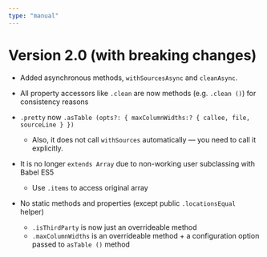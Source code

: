 ```yaml
---
type: "manual"
---
```


# Version 2.0 (with breaking changes)

- Added asynchronous methods, `withSourcesAsync` and `cleanAsync`.

- All property accessors like `.clean` are now methods (e.g. `.clean ()`) for consistency reasons

- `.pretty` now `.asTable (opts?: { maxColumnWidths:? { callee, file, sourceLine } })`

    - Also, it does not call `withSources` automatically — you need to call it explicitly.

- It is no longer `extends Array` due to non-working user subclassing with Babel ES5
    - Use `.items` to access original array

- No static methods and properties (except public `.locationsEqual` helper)
    - `.isThirdParty` is now just an overrideable method
    - `.maxColumnWidths` is an overrideable method + a configuration option passed to `asTable ()` method
